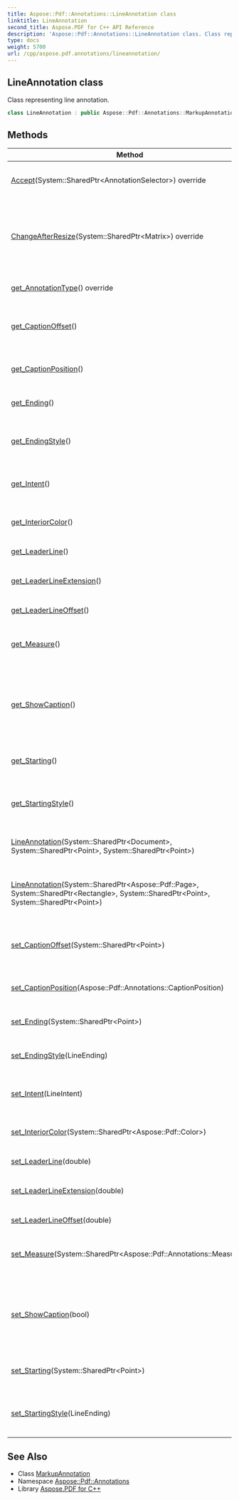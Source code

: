 ```yaml
---
title: Aspose::Pdf::Annotations::LineAnnotation class
linktitle: LineAnnotation
second_title: Aspose.PDF for C++ API Reference
description: 'Aspose::Pdf::Annotations::LineAnnotation class. Class representing line annotation in C++.'
type: docs
weight: 5700
url: /cpp/aspose.pdf.annotations/lineannotation/
---
```

## LineAnnotation class


Class representing line annotation.

```cpp
class LineAnnotation : public Aspose::Pdf::Annotations::MarkupAnnotation
```

## Methods

| Method | Description |
| --- | --- |
| [Accept](./accept/)(System::SharedPtr\<AnnotationSelector\>) override | Accepts visitor to annotation processing. |
| [ChangeAfterResize](./changeafterresize/)(System::SharedPtr\<Matrix\>) override | Updates the Starting and Ending points, according to the matrix transform. |
| [get_AnnotationType](./get_annotationtype/)() override | Gets type of annotation. |
| [get_CaptionOffset](./get_captionoffset/)() | Gets caption text offset from its normal position. |
| [get_CaptionPosition](./get_captionposition/)() | Gets annotation caption position. |
| [get_Ending](./get_ending/)() | Gets line ending point. |
| [get_EndingStyle](./get_endingstyle/)() | Gets ending style for end point of line. |
| [get_Intent](./get_intent/)() | Gets the intent of the line annotation. |
| [get_InteriorColor](./get_interiorcolor/)() | Gets interior color of the annotation. |
| [get_LeaderLine](./get_leaderline/)() | Gets leader line length. |
| [get_LeaderLineExtension](./get_leaderlineextension/)() | Gets length of leader line extension. |
| [get_LeaderLineOffset](./get_leaderlineoffset/)() | Gets leader line offset. |
| [get_Measure](./get_measure/)() | [Measure](../measure/) units specifed for this annotation. |
| [get_ShowCaption](./get_showcaption/)() | Gets boolean flag which determinies is contents must be shown as caption. |
| [get_Starting](./get_starting/)() | Gets starting point of line. |
| [get_StartingStyle](./get_startingstyle/)() | Gets line ending style for line starting point. |
| [LineAnnotation](./lineannotation/)(System::SharedPtr\<Document\>, System::SharedPtr\<Point\>, System::SharedPtr\<Point\>) | Constructor for using with [Generator](../../aspose.pdf.generator/). |
| [LineAnnotation](./lineannotation/)(System::SharedPtr\<Aspose::Pdf::Page\>, System::SharedPtr\<Rectangle\>, System::SharedPtr\<Point\>, System::SharedPtr\<Point\>) | Creates new Line annotation on the specified page. |
| [set_CaptionOffset](./set_captionoffset/)(System::SharedPtr\<Point\>) | Sets caption text offset from its normal position. |
| [set_CaptionPosition](./set_captionposition/)(Aspose::Pdf::Annotations::CaptionPosition) | Sets annotation caption position. |
| [set_Ending](./set_ending/)(System::SharedPtr\<Point\>) | Sets line ending point. |
| [set_EndingStyle](./set_endingstyle/)(LineEnding) | Sets ending style for end point of line. |
| [set_Intent](./set_intent/)(LineIntent) | Sets the intent of the line annotation. |
| [set_InteriorColor](./set_interiorcolor/)(System::SharedPtr\<Aspose::Pdf::Color\>) | Sets interior color of the annotation. |
| [set_LeaderLine](./set_leaderline/)(double) | Sets leader line length. |
| [set_LeaderLineExtension](./set_leaderlineextension/)(double) | Sets length of leader line extension. |
| [set_LeaderLineOffset](./set_leaderlineoffset/)(double) | Sets leader line offset. |
| [set_Measure](./set_measure/)(System::SharedPtr\<Aspose::Pdf::Annotations::Measure\>) | [Measure](../measure/) units specifed for this annotation. |
| [set_ShowCaption](./set_showcaption/)(bool) | Sets boolean flag which determinies is contents must be shown as caption. |
| [set_Starting](./set_starting/)(System::SharedPtr\<Point\>) | Sets starting point of line. |
| [set_StartingStyle](./set_startingstyle/)(LineEnding) | Sets line ending style for line starting point. |
## See Also

* Class [MarkupAnnotation](../markupannotation/)
* Namespace [Aspose::Pdf::Annotations](../)
* Library [Aspose.PDF for C++](../../)
